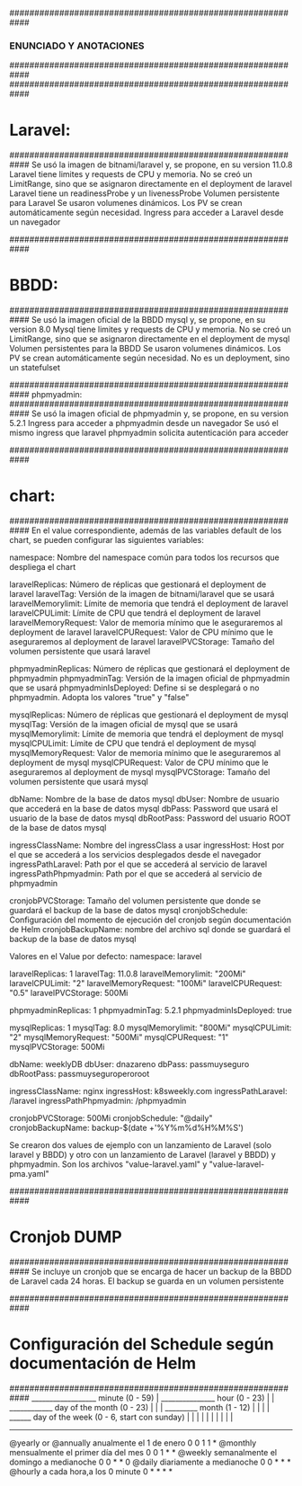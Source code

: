 ############################################################
### ENUNCIADO Y ANOTACIONES ###
############################################################
############################################################
# Laravel:
############################################################
Se usó la imagen de bitnami/laravel y, se propone, en su version 11.0.8
Laravel tiene limites y requests de CPU y memoria.
      No se creó un LimitRange, sino que se asignaron directamente en el deployment de laravel
Laravel tiene un readinessProbe y un livenessProbe
Volumen persistente para Laravel
      Se usaron volumenes dinámicos. Los PV se crean automáticamente según necesidad.
Ingress para acceder a Laravel desde un navegador

############################################################
# BBDD:
############################################################
Se usó la imagen oficial de la BBDD mysql y, se propone, en su version 8.0
Mysql tiene limites y requests de CPU y memoria.
      No se creó un LimitRange, sino que se asignaron directamente en el deployment de mysql
Volumen persistentes para la BBDD
      Se usaron volumenes dinámicos. Los PV se crean automáticamente según necesidad.
No es un deployment, sino un statefulset

############################################################
phpmyadmin:
############################################################
Se usó la imagen oficial de phpmyadmin y, se propone, en su version 5.2.1
Ingress para acceder a phpmyadmin desde un navegador
      Se usó el mismo ingress que laravel
phpmyadmin solicita autenticación para acceder

############################################################
# chart:
############################################################
En el value correspondiente, además de las variables default de los chart, se pueden configurar las siguientes variables:

namespace: Nombre del namespace común para todos los recursos que despliega el chart

laravelReplicas: Número de réplicas que gestionará el deployment de laravel
laravelTag: Versión de la imagen de bitnami/laravel que se usará
laravelMemorylimit: Límite de memoria que tendrá el deployment de laravel
laravelCPULimit: Límite de CPU que tendrá el deployment de laravel
laravelMemoryRequest: Valor de memoria mínimo que le aseguraremos al deployment de laravel
laravelCPURequest: Valor de CPU mínimo que le aseguraremos al deployment de laravel
laravelPVCStorage: Tamaño del volumen persistente que usará laravel

phpmyadminReplicas: Número de réplicas que gestionará el deployment de phpmyadmin
phpmyadminTag: Versión de la imagen oficial de phpmyadmin que se usará
phpmyadminIsDeployed: Define si se desplegará o no phpmyadmin. Adopta los valores "true" y "false"

mysqlReplicas: Número de réplicas que gestionará el deployment de mysql
mysqlTag: Versión de la imagen oficial de mysql que se usará
mysqlMemorylimit: Límite de memoria que tendrá el deployment de mysql
mysqlCPULimit: Límite de CPU que tendrá el deployment de mysql
mysqlMemoryRequest: Valor de memoria mínimo que le aseguraremos al deployment de mysql
mysqlCPURequest: Valor de CPU mínimo que le aseguraremos al deployment de mysql
mysqlPVCStorage: Tamaño del volumen persistente que usará mysql

dbName: Nombre de la base de datos mysql
dbUser: Nombre de usuario que accederá en la base de datos mysql
dbPass: Password que usará el usuario de la base de datos mysql
dbRootPass: Password del usuario ROOT de la base de datos mysql

ingressClassName: Nombre del ingressClass a usar
ingressHost: Host por el que se accederá a los servicios desplegados desde el navegador
ingressPathLaravel: Path por el que se accederá al servicio de laravel
ingressPathPhpmyadmin: Path por el que se accederá al servicio de phpmyadmin

cronjobPVCStorage: Tamaño del volumen persistente que donde se guardará el backup de la base de datos mysql
cronjobSchedule: Configuración del momento de ejecución del cronjob según documentación de Helm
cronjobBackupName: nombre del archivo sql donde se guardará el backup de la base de datos mysql

Valores en el Value por defecto:
namespace: laravel

laravelReplicas: 1
laravelTag: 11.0.8
laravelMemorylimit: "200Mi"
laravelCPULimit: "2"
laravelMemoryRequest: "100Mi" 
laravelCPURequest: "0.5"
laravelPVCStorage: 500Mi

phpmyadminReplicas: 1
phpmyadminTag: 5.2.1
phpmyadminIsDeployed: true

mysqlReplicas: 1
mysqlTag: 8.0
mysqlMemorylimit: "800Mi" 
mysqlCPULimit: "2"
mysqlMemoryRequest: "500Mi"
mysqlCPURequest: "1"
mysqlPVCStorage: 500Mi

dbName: weeklyDB
dbUser: dnazareno
dbPass: passmuyseguro
dbRootPass: passmuyseguroperoroot

ingressClassName: nginx
ingressHost: k8sweekly.com
ingressPathLaravel: /laravel
ingressPathPhpmyadmin: /phpmyadmin

cronjobPVCStorage: 500Mi
cronjobSchedule: "@daily"
cronjobBackupName: backup-$(date +'%Y%m%d%H%M%S')

Se crearon dos values de ejemplo con un lanzamiento de Laravel (solo laravel y BBDD) y otro con un lanzamiento de Laravel (laravel y BBDD) y phpmyadmin.
Son los archivos "value-laravel.yaml" y "value-laravel-pma.yaml"

############################################################
# Cronjob DUMP
############################################################
Se incluye un cronjob que se encarga de hacer un backup de la BBDD de Laravel cada 24 horas.
El backup se guarda en un volumen persistente

############################################################
# Configuración del Schedule según documentación de Helm
############################################################
__________________ minute (0 - 59)
|  _______________ hour (0 - 23)
|  |  ____________ day of the month (0 - 23)
|  |  |  _________ month (1 - 12)
|  |  |  |  ______ day of the week (0 - 6, start con sunday)
|  |  |  |  |
|  |  |  |  |
*  *  *  *  *

@yearly or @annually    anualmente el 1 de enero              0 0 1 1 *
@monthly                mensualmente el primer día del mes    0 0 1 * *
@weekly                 semanalmente el domingo a medianoche  0 0 * * 0
@daily                  diariamente a medianoche              0 0 * * *
@hourly                 a cada hora,a los 0 minute            0 * * * *